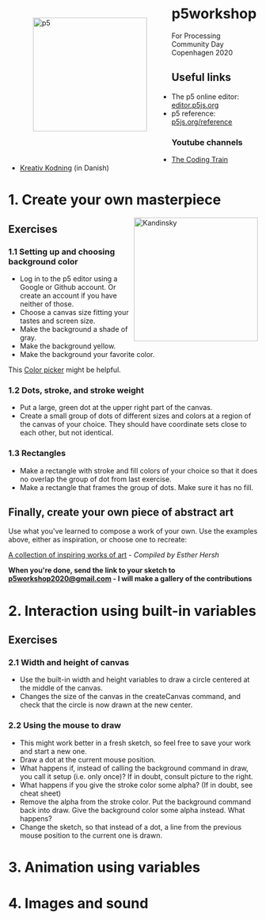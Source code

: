 <img src="https://miro.medium.com/max/300/1*h9G7gjWQeQVwqkbhHVvOQg.png" alt="p5"
	title="Let's get started with p5 :-)"
	align="left" width="230" height="230"
	style="margin: 50px" />

# p5workshop
For Processing Community Day Copenhagen 2020

## Useful links
- The p5 online editor: [editor.p5js.org](https://editor.p5js.org/)
- p5 reference: [p5js.org/reference](https://p5js.org/reference/)

### Youtube channels
- [The Coding Train](https://www.youtube.com/channel/UCvjgXvBlbQiydffZU7m1_aw)
- [Kreativ Kodning](https://www.youtube.com/channel/UCRSqTiVe7Rho95hNtd3hJBQ) (in Danish)

# 1. Create your own masterpiece
<img src="https://ctl.s6img.com/society6/img/_iGYmenyD9ZbVzWAyJgD4yoDm2o/w_700/prints/~artwork/s6-original-art-uploads/society6/uploads/misc/ae0e77aad5074016ac4a2f01fe59c47d" alt="Kandinsky"
	title="Wassily Kandinsky: 'Blue Painting'" align="right" width="250" height="250" />

## Exercises

### 1.1 Setting up and choosing background color
- Log in to the p5 editor using a Google or Github account. Or create an account if you have neither of those.
- Choose a canvas size fitting your tastes and screen size.
- Make the background a shade of gray.
- Make the background yellow.
- Make the background your favorite color.

This [Color picker](https://www.google.com/search?q=color+picker) might be helpful.

### 1.2 Dots, stroke, and stroke weight
- Put a large, green dot at the upper right part of the canvas.
- Create a small group of dots of different sizes and colors at a region of the canvas of your choice. They should have coordinate sets close to each other, but not identical.

### 1.3 Rectangles
- Make a rectangle with stroke and fill colors of your choice so that it does no overlap the group of dot from last exercise.
- Make a rectangle that frames the group of dots. Make sure it has no fill.



## Finally, create your own piece of abstract art
Use what you've learned to compose a work of your own. Use the examples above, either as inspiration, or choose one to recreate:

[A collection of inspiring works of art](https://docs.google.com/presentation/d/e/2PACX-1vTOWjpHnjLNllezpdzjXKan4EI-zMAwuV4N_PcARcsQja_aY5P1p5fRPr2v82uxmYgFGSlULZ5jtFWd/embed?start=false&loop=false&delayms=3000&slide=id.g3f70b3232d_0_27) - *Compiled by Esther Hersh*

**When you're done, send the link to your sketch to p5workshop2020@gmail.com - I will make a gallery of the contributions**

# 2. Interaction using built-in variables

## Exercises

### 2.1 Width and height of canvas
- Use the built-in width and height variables to draw a circle centered at the middle of the canvas.
- Changes the size of the canvas in the createCanvas command, and check that the circle is now drawn at the new center.

### 2.2 Using the mouse to draw
- This might work better in a fresh sketch, so feel free to save your work and start a new one.
- Draw a dot at the current mouse position.
- What happens if, instead of calling the background command in draw, you call it setup (i.e. only once)? If in doubt, consult picture to the right.
- What happens if you give the stroke color some alpha? (If in doubt, see cheat sheet)
- Remove the alpha from the stroke color. Put the background command back into draw. Give the background color some alpha instead. What happens?
- Change the sketch, so that instead of a dot, a line from the previous mouse position to the current one is drawn.

# 3. Animation using variables

# 4. Images and sound
